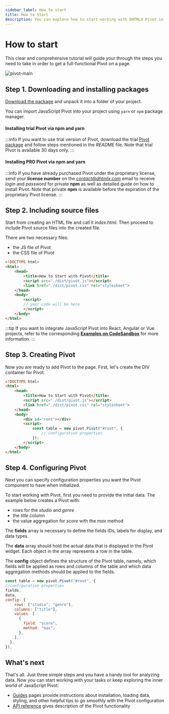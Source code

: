 ```yaml
---
sidebar_label: How to start
title: How to Start
description: You can explore how to start working with DHTMLX Pivot in the documentation of the DHTMLX JavaScript Pivot library. Browse developer guides and API reference, try out code examples and live demos, and download a free 30-day evaluation version of DHTMLX Pivot.
---
```


# How to start

This clear and comprehensive tutorial will guide your through the steps you need to take in order to get a full-functional Pivot on a page.

![pivot-main](/assets/pivot_main.png)

## Step 1. Downloading and installing packages

[Download the package](https://dhtmlx.com/docs/products/dhtmlxPivot/download.shtml) and unpack it into a folder of your project.

You can import JavaScript Pivot into your project using `yarn` or `npm` package manager.

#### Installing trial Pivot via npm and yarn

:::info
If you want to use trial version of Pivot, download the trial [Pivot package](https://dhtmlx.com/docs/products/dhtmlxPivot/download.shtml) and follow steps mentioned in the *README* file. Note that trial PIvot is available 30 days only.
:::

#### Installing PRO Pivot via npm and yarn

:::info
If you have already purchased Pivot under the proprietary license, send your **license number** on the *contact@dhtmlx.com* email to receive *login* and *password* for private **npm** as well as detailed guide on how to install Pivot. Note that private **npm** is available before the expiration of the proprietary Pivot license.
:::

## Step 2. Including source files

Start from creating an HTML file and call it *index.html*. Then proceed to include Pivot source files into the created file.

There are two necessary files:

- the JS file of Pivot
- the CSS file of Pivot

~~~html {5-6} title="index.html"
<!DOCTYPE html>
<html>
    <head>
        <title>How to Start with Pivot</title>
        <script src="./dist/pivot.js"></script>   
        <link href="./dist/pivot.css" rel="stylesheet">
    </head>
    <body>
        <script>
        // your code will be here
        </script>
    </body>
</html>
~~~

:::tip
If you want to integrate JavaScript Pivot into React, Angular or Vue projects, refer to the corresponding [**Examples on CodeSandbox**](https://codesandbox.io/u/DHTMLX) for more information.
:::

## Step 3. Creating Pivot

Now you are ready to add Pivot to the page. First, let's create the DIV container for Pivot. 

~~~html {} title="index.html"
<!DOCTYPE html>
<html>
    <head>
        <title>How to Start with Pivot</title>
        <script src="./dist/pivot.js"></script>   
        <link href="./dist/pivot.css" rel="stylesheet">  
    </head>
    <body>
        <div id="root"></div>
        <script>
            const table = new pivot.Pivot("#root", {
                // configuration properties
            });
        </script>
    </body>
</html>
~~~

## Step 4. Configuring Pivot

Next you can specify configuration properties you want the Pivot component to have when initialized.

To start working with Pivot, first you need to provide the initial data. The example below creates a Pivot with:

- rows for the *studio* and *genre*
- the *title* column 
- the value aggregation for *score* with the *max* method

The **fields** array is necessary to define the fields IDs, labels for display, and data types.

The **data** array should hold the actual data that is displayed in the Pivot widget. Each object in the array represents a row in the table. 

The **config** object defines the structure of the Pivot table, namely, which fields will be applied as rows and columns of the table and which data aggregation methods should be applied to the fields.

~~~jsx {}
const table = new pivot.Pivot("#root", {
//configuration properties
fields,
data,
config: {
    rows: ["studio", "genre"],
    columns: ["title"],
    values: [
      {
        field: "score",
        method: "max",
      },
    ],
  },
});
~~~

## What's next

That's all. Just three simple steps and you have a handy tool for analyzing data. Now you can start working with your tasks or keep exploring the inner world of JavaScript Pivot:

- [Guides](/category/guides) pages provide instructions about installation, loading data, styling, and other helpful tips to go smoothly with the Pivot configuration
- [API reference](/api/overview/main-overview) gives description of the Pivot functionality
